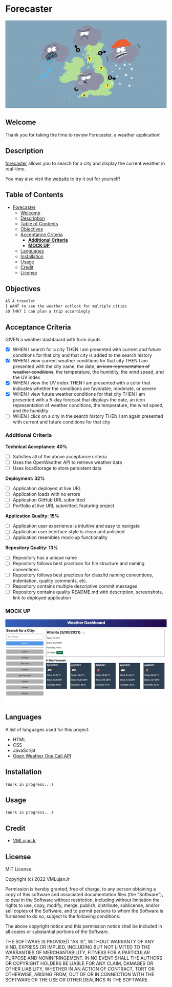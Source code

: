 # Forecaster
![random weather icons](./assets/images/mock-up.gif)
## Welcome

Thank you for taking the time to review Forecaster, a weather application!

## Description

[forecaster](https://github.com/VMLujanJr/forecaster) allows you to search for a city and display the current weather in real-time.

You may also visit the [website](https://vmlujanjr.github.io/forecaster/) to try it out for yourself!

## Table of Contents

- [Forecaster](#forecaster)
  - [Welcome](#welcome)
  - [Description](#description)
  - [Table of Contents](#table-of-contents)
  - [Objectives](#objectives)
  - [Acceptance Criteria](#acceptance-criteria)
    - [**Additional Criteria**](#additional-criteria)
    - [**MOCK UP**](#mock-up)
  - [Languages](#languages)
  - [Installation](#installation)
  - [Usage](#usage)
  - [Credit](#credit)
  - [License](#license)

## Objectives
```
AS A traveler
I WANT to see the weather outlook for multiple cities
SO THAT I can plan a trip accordingly
```

## Acceptance Criteria

GIVEN a weather dashboard with form inputs
- [x] WHEN I search for a city
THEN I am presented with current and future conditions for that city and that city is added to the search history
- [x] WHEN I view current weather conditions for that city
THEN I am presented with the city name, the date, ~~an icon representation of weather conditions~~, the temperature, the humidity, the wind speed, and the UV index
- [x] WHEN I view the UV index
THEN I am presented with a color that indicates whether the conditions are favorable, moderate, or severe
- [x] WHEN I view future weather conditions for that city
THEN I am presented with a 5-day forecast that displays the date, an icon representation of weather conditions, the temperature, the wind speed, and the humidity
- [ ] WHEN I click on a city in the search history
THEN I am again presented with current and future conditions for that city

### **Additional Criteria**

**Technical Acceptance: 40%**

- [ ] Satisfies all of the above acceptance criteria
- [ ] Uses the OpenWeather API to retrieve weather data
- [ ] Uses localStorage to store persistent data

**Deployment: 32%**

- [ ] Application deployed at live URL
- [ ] Application loads with no errors
- [ ] Application GitHub URL submitted
- [ ] Portfolio at live URL submitted, featuring project

**Application Quality: 15%**

- [ ] Application user experience is intuitive and easy to navigate
- [ ] Application user interface style is clean and polished
- [ ] Application resembles mock-up functionality

**Repository Quality: 13%**

- [ ] Repository has a unique name
- [ ] Repository follows best practices for file structure and naming conventions
- [ ] Repository follows best practices for class/id naming conventions, indentation, quality comments, etc.
- [ ] Repository contains multiple descriptive commit messages
- [ ] Repository contains quality README.md with description, screenshots, link to deployed application

### **MOCK UP**

![a mock-up of forecaster](./assets/images/mock-up.png)

## Languages

A list of languages used for this project:

- HTML
- CSS
- JavaScript
- [Open Weather One Call API](https://openweathermap.org/api/one-call-api)

## Installation

```
(Work in progress...)
```

## Usage

```
(Work in progress...)
```

## Credit

- [VMLujanJr](https://github.com/VMLujanJr)

## License
MIT License

Copyright (c) 2022 VMLujanJr

Permission is hereby granted, free of charge, to any person obtaining a copy
of this software and associated documentation files (the "Software"), to deal
in the Software without restriction, including without limitation the rights
to use, copy, modify, merge, publish, distribute, sublicense, and/or sell
copies of the Software, and to permit persons to whom the Software is
furnished to do so, subject to the following conditions:

The above copyright notice and this permission notice shall be included in all
copies or substantial portions of the Software.

THE SOFTWARE IS PROVIDED "AS IS", WITHOUT WARRANTY OF ANY KIND, EXPRESS OR
IMPLIED, INCLUDING BUT NOT LIMITED TO THE WARRANTIES OF MERCHANTABILITY,
FITNESS FOR A PARTICULAR PURPOSE AND NONINFRINGEMENT. IN NO EVENT SHALL THE
AUTHORS OR COPYRIGHT HOLDERS BE LIABLE FOR ANY CLAIM, DAMAGES OR OTHER
LIABILITY, WHETHER IN AN ACTION OF CONTRACT, TORT OR OTHERWISE, ARISING FROM,
OUT OF OR IN CONNECTION WITH THE SOFTWARE OR THE USE OR OTHER DEALINGS IN THE
SOFTWARE.